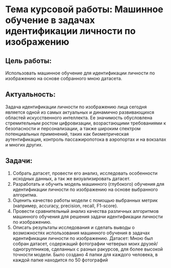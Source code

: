  # Тема курсовой работы: Машинное обучение в задачах идентификации личности по изображению
 ## Цель работы:
 Использовать машинное обучение для идентификации личности по изображению на основе собранного мною датасета.
 ## Актуальность:
 Задача идентификации личности по изображению лица сегодня является одной из самых актуальных и динамично
 развивающихся областей искусственного интеллекта. Ее значимость обусловлена стремительным ростом цифровизации,
 возрастающими требованиями к безопасности и персонализации, а также широким спектром потенциальных применений, таких как
 биометрическая аутентификация, контроль пассажиропотока в аэропортах и на вокзалах и многих других.
 ## Задачи:
 1. Собрать датасет, провести его анализ, исследовать особенности исходных данных, а так же визуализировать датасет.
 2. Разработать и обучить модель машинного (глубокого) обучения для идентификации личности по изображению на основе
 выбранного алгоритма.
 3. Оценить качество работы модели с помощью выбранных метрик (например, accuracy, precision, recall, F1-score).
 4. Провести сравнительный анализ качества различных алгоритмов машинного обучения для решения задачи идентификации
 личности по изображению.
 5. Описать результаты исследования и сделать выводы о возможностях использования машинного обучения в задачах идентификации
 личности по изображению.
 Датасет: Мною был собран датасет, содержащий фотографии четверых моих друзей/одногруппников, сделанных с разных ракурсов, для
 более высокой точности модели. Было создано 4 папки для каждого человека, в каждой папке находится по 50 фотографий
